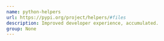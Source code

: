 ```yaml
---
name: python-helpers
url: https://pypi.org/project/helpers/#files
description: Improved developer experience, accumulated.
group: None
---
```

